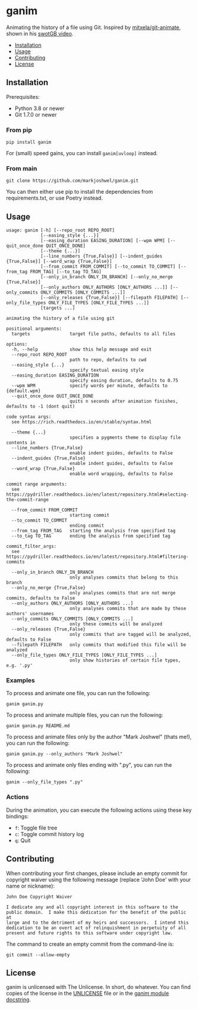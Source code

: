 # ganim

Animating the history of a file using Git. Inspired by
[mitxela/git-animate](https://github.com/mitxela/git-animate), shown in his
[swotGB video](https://www.youtube.com/watch?v=i08S5qolgvc&t=29s).

- [Installation](#installation)
- [Usage](#usage)
- [Contributing](#contributing)
- [License](#license)

## Installation

Prerequisites:

- Python 3.8 or newer
- Git 1.7.0 or newer

### From pip

```text
pip install ganim
```

For (small) speed gains, you can install `ganim[uvloop]` instead.

### From main

```text
git clone https://github.com/markjoshwel/ganim.git
```

You can then either use pip to install the dependencies from requirements.txt, or use
Poetry instead.

## Usage

```text
usage: ganim [-h] [--repo_root REPO_ROOT]
             [--easing_style {...}]
             [--easing_duration EASING_DURATION] [--wpm WPM] [--quit_once_done QUIT_ONCE_DONE]
             [--theme {...}]
             [--line_numbers {True,False}] [--indent_guides {True,False}] [--word_wrap {True,False}]
             [--from_commit FROM_COMMIT] [--to_commit TO_COMMIT] [--from_tag FROM_TAG] [--to_tag TO_TAG]
             [--only_in_branch ONLY_IN_BRANCH] [--only_no_merge {True,False}]
             [--only_authors ONLY_AUTHORS [ONLY_AUTHORS ...]] [--only_commits ONLY_COMMITS [ONLY_COMMITS ...]]
             [--only_releases {True,False}] [--filepath FILEPATH] [--only_file_types ONLY_FILE_TYPES [ONLY_FILE_TYPES ...]]
             [targets ...]

animating the history of a file using git

positional arguments:
  targets               target file paths, defaults to all files

options:
  -h, --help            show this help message and exit
  --repo_root REPO_ROOT
                        path to repo, defaults to cwd
  --easing_style {...}
                        specify textual easing style
  --easing_duration EASING_DURATION
                        specify easing duration, defaults to 0.75
  --wpm WPM             specify words per minute, defaults to {default.wpm}
  --quit_once_done QUIT_ONCE_DONE
                        quits n seconds after animation finishes, defaults to -1 (dont quit)

code syntax args:
  see https://rich.readthedocs.io/en/stable/syntax.html

  --theme {...}
                        specifies a pygments theme to display file contents in
  --line_numbers {True,False}
                        enable indent guides, defaults to False
  --indent_guides {True,False}
                        enable indent guides, defaults to False
  --word_wrap {True,False}
                        enable word wrapping, defaults to False

commit range arguments:
  see https://pydriller.readthedocs.io/en/latest/repository.html#selecting-the-commit-range

  --from_commit FROM_COMMIT
                        starting commit
  --to_commit TO_COMMIT
                        ending commit
  --from_tag FROM_TAG   starting the analysis from specified tag
  --to_tag TO_TAG       ending the analysis from specified tag

commit_filter_args:
  see https://pydriller.readthedocs.io/en/latest/repository.html#filtering-commits

  --only_in_branch ONLY_IN_BRANCH
                        only analyses commits that belong to this branch
  --only_no_merge {True,False}
                        only analyses commits that are not merge commits, defaults to False
  --only_authors ONLY_AUTHORS [ONLY_AUTHORS ...]
                        only analyses commits that are made by these authors' usernames
  --only_commits ONLY_COMMITS [ONLY_COMMITS ...]
                        only these commits will be analyzed
  --only_releases {True,False}
                        only commits that are tagged will be analyzed, defaults to False
  --filepath FILEPATH   only commits that modified this file will be analyzed
  --only_file_types ONLY_FILE_TYPES [ONLY_FILE_TYPES ...]
                        only show histories of certain file types, e.g. '.py'
```

### Examples

To process and animate one file, you can run the following:

```text
ganim ganim.py
```

To process and animate multiple files, you can run the following:

```text
ganim ganim.py README.md
```

To process and animate files only by the author "Mark Joshwel" (thats me!), you can run
the following:

```text
ganim ganim.py --only_authors "Mark Joshwel"
```

To process and animate only files ending with ".py", you can run the following:

```text
ganim --only_file_types ".py"
```

### Actions

During the animation, you can execute the following actions using these key bindings:

- `f`: Toggle file tree
- `c`: Toggle commit history log
- `q`: Quit

## Contributing

When contributing your first changes, please include an empty commit for copyright waiver
using the following message (replace 'John Doe' with your name or nickname):

```text
John Doe Copyright Waiver

I dedicate any and all copyright interest in this software to the
public domain.  I make this dedication for the benefit of the public at
large and to the detriment of my heirs and successors.  I intend this
dedication to be an overt act of relinquishment in perpetuity of all
present and future rights to this software under copyright law.
```

The command to create an empty commit from the command-line is:

```shell
git commit --allow-empty
```

## License

ganim is unlicensed with The Unlicense. In short, do whatever. You can find copies of
the license in the [UNLICENSE](UNLICENSE) file or in the
[ganim module docstring](ganim.py).
